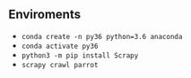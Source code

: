 
## Enviroments
- `conda create -n py36 python=3.6 anaconda`
- `conda activate py36`
- `python3 -m pip install Scrapy`
- `scrapy crawl parrot`


